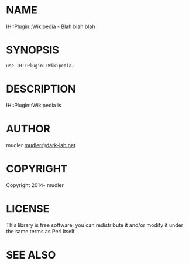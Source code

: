 # NAME

IH::Plugin::Wikipedia - Blah blah blah

# SYNOPSIS

    use IH::Plugin::Wikipedia;

# DESCRIPTION

IH::Plugin::Wikipedia is

# AUTHOR

mudler <mudler@dark-lab.net>

# COPYRIGHT

Copyright 2014- mudler

# LICENSE

This library is free software; you can redistribute it and/or modify
it under the same terms as Perl itself.

# SEE ALSO
